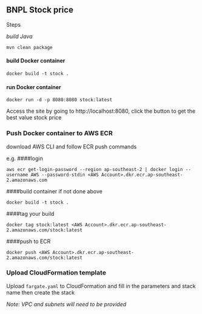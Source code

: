 ## BNPL Stock price

Steps 

*build Java*

```shell
mvn clean package
```

#### build Docker container

```shell
docker build -t stock .
```

#### run Docker container
```shell
docker run -d -p 8080:8080 stock:latest
```

Access the site by going to
http://localhost:8080,  click the button to get the best value stock price



### Push Docker container to AWS ECR
download AWS CLI and follow ECR push commands

e.g.
####login
```shell
aws ecr get-login-password --region ap-southeast-2 | docker login --username AWS --password-stdin <AWS Account>.dkr.ecr.ap-southeast-2.amazonaws.com
```

####build container if not done above
```shell
docker build -t stock .
```

####tag your build
```shell
docker tag stock:latest <AWS Account>.dkr.ecr.ap-southeast-2.amazonaws.com/stock:latest
```

####push to ECR
```shell
docker push <AWS Account>.dkr.ecr.ap-southeast-2.amazonaws.com/stock:latest
```


### Upload CloudFormation template
Upload `fargate.yaml` to CloudFormation and fill in the parameters and stack name then create the stack

*Note: VPC and subnets will need to be provided*

